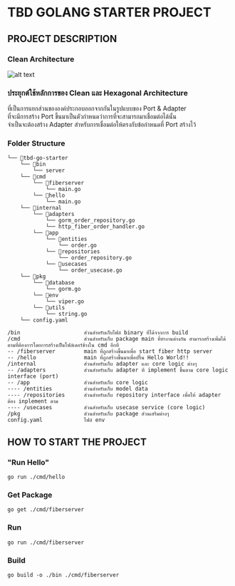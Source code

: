 # TBD GOLANG STARTER PROJECT

## PROJECT DESCRIPTION

### Clean Architecture

![alt text](https://blog.cleancoder.com/uncle-bob/images/2012-08-13-the-clean-architecture/CleanArchitecture.jpg)

### ประยุกต์ใช้หลักการของ Clean และ Hexagonal Architecture

ที่เป็นการแยกส่วนขององค์ประกอบออกจากกันในรูปแบบของ Port & Adapter\
ที่จะมีการสร้าง Port ขึ้นมาเป็นตัวกำหนดว่าการที่จะสามารถมาเชื่อมต่อได้นั้น\
จำเป็นจะต้องสร้าง Adapter สำหรับการเชื่อมต่อให้ตรงกับข้อกำหนดที่ Port สร้างไว้

### Folder Structure

```
└── 📁tbd-go-starter
    └── 📁bin
        └── server
    └── 📁cmd
        └── 📁fiberserver
            └── main.go
        └── 📁hello
            └── main.go
    └── 📁internal
        └── 📁adapters
            └── gorm_order_repository.go
            └── http_fiber_order_handler.go
        └── 📁app
            └── 📁entities
                └── order.go
            └── 📁repositories
                └── order_repository.go
            └── 📁usecases
                └── order_usecase.go
    └── 📁pkg
        └── 📁database
            └── gorm.go
        └── 📁env
            └── viper.go
        └── 📁utils
            └── string.go
    └── config.yaml
```

```
/bin                    ส่วนสำหรับเก็บไฟล์ binary ที่ได้จากการ build
/cmd                    ส่วนสำหรับเก็บ package main ที่ทำงานต่างกัน สามารถสร้างเพิ่มได้ตามที่ต้องการโดยการสร้างเป็นโฟล์เดอร์ข้างใน cmd อีกที
-- /fiberserver         main ที่ถูกสร้างขึ้นมาเพื่อ start fiber http server
-- /hello               main ที่ถูกสร้างขึ้นมาเพื่อปริ้น Hello World!!
/internal               ส่วนสำหรับเก็บ adapter และ core logic ต่างๆ
-- /adapters            ส่วนสำหรับเก็บ adapter ที implement ขึ้นตาม core logic interface (port)
-- /app                 ส่วนสำหรับเก็บ core logic
---- /entities          ส่วนสำหรับเก็บ model data
---- /repositories      ส่วนสำหรับเก็บ repository interface เพื่อให้ adapter ต้อง inplement ตาม
---- /usecases          ส่วนสำหรับเก็บ usecase service (core logic)
/pkg                    ส่วนสำหรับเก็บ package ส่วนเสริมต่างๆ
config.yaml             ไฟล์ env
```

## HOW TO START THE PROJECT

### "Run Hello"

```
go run ./cmd/hello
```

### Get Package

```
go get ./cmd/fiberserver
```

### Run

```
go run ./cmd/fiberserver
```

### Build

```
go build -o ./bin ./cmd/fiberserver
```

